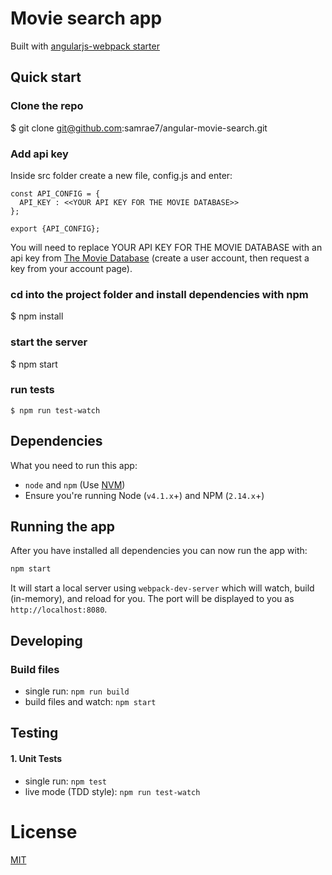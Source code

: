 # Movie search app

Built with [angularjs-webpack starter](https://github.com/preboot/angularjs-webpack)

## Quick start
### Clone the repo
$ git clone git@github.com:samrae7/angular-movie-search.git

### Add api key
Inside src folder create a new file, config.js and enter:
```
const API_CONFIG = {
  API_KEY : <<YOUR API KEY FOR THE MOVIE DATABASE>>
};

export {API_CONFIG};
```

You will need to replace YOUR API KEY FOR THE MOVIE DATABASE with an api key from
[The Movie Database](https://www.themoviedb.org/faq/api)
(create a user account, then request a key from your account page).

### cd into the project folder and install dependencies with npm
$ npm install

### start the server
$ npm start

### run tests

`$ npm run test-watch`

## Dependencies

What you need to run this app:
* `node` and `npm` (Use [NVM](https://github.com/creationix/nvm))
* Ensure you're running Node (`v4.1.x`+) and NPM (`2.14.x`+)

## Running the app

After you have installed all dependencies you can now run the app with:
```bash
npm start
```

It will start a local server using `webpack-dev-server` which will watch, build (in-memory), and reload for you. The port will be displayed to you as `http://localhost:8080`.

## Developing

### Build files

* single run: `npm run build`
* build files and watch: `npm start`

## Testing

#### 1. Unit Tests

* single run: `npm test`
* live mode (TDD style): `npm run test-watch`

# License

[MIT](/LICENSE)
